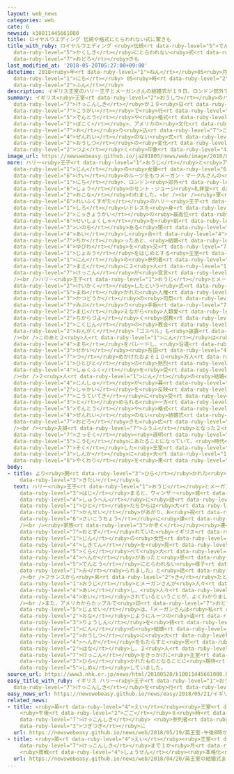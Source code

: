```yaml
---
layout: web_news
categories: web
cate: 6
newsid: k10011445661000
title: ロイヤルウエディング 伝統や格式にとらわれない式に驚きも
title_with_ruby: ロイヤルウエディング <ruby>伝統<rt data-ruby-level="5">でんとう</rt></ruby>や<ruby>格式<rt
  data-ruby-level="5">かくしき</rt></ruby>にとらわれない<ruby>式<rt data-ruby-level="3">しき</rt></ruby>に<ruby>驚<rt
  data-ruby-level="7">おどろ</rt></ruby>きも
last_modified_at: '2018-05-20T05:27:00+09:00'
datetime: 2018<ruby>年<rt data-ruby-level="1">ねん</rt></ruby>05<ruby>月<rt data-ruby-level="1">がつ</rt></ruby>20<ruby>日<rt
  data-ruby-level="1">にち</rt></ruby> 05<ruby>時<rt data-ruby-level="2">じ</rt></ruby>27<ruby>分<rt
  data-ruby-level="2">ふん</rt></ruby>
description: イギリス王室のハリー王子とメーガンさんの結婚式が１９日、ロンドン郊外で行われました。イギリスの伝統や格式にとらわれず、メーガンさんの母国、アメリカの文化も織り込まれた前例のない式となり、王室の変化を強く印象づけるものとなりました。
summary: イギリス<ruby>王室<rt data-ruby-level="2">おうしつ</rt></ruby>のハリー<ruby>王子<rt data-ruby-level="1">おうじ</rt></ruby>とメーガンさんの<ruby>結婚式<rt
  data-ruby-level="7">けっこんしき</rt></ruby>が１９<ruby>日<rt data-ruby-level="1">にち</rt></ruby>、ロンドン<ruby>郊外<rt
  data-ruby-level="7">こうがい</rt></ruby>で<ruby>行<rt data-ruby-level="2">おこな</rt></ruby>われました。イギリスの<ruby>伝統<rt
  data-ruby-level="5">でんとう</rt></ruby>や<ruby>格式<rt data-ruby-level="5">かくしき</rt></ruby>にとらわれず、メーガンさんの<ruby>母国<rt
  data-ruby-level="2">ぼこく</rt></ruby>、アメリカの<ruby>文化<rt data-ruby-level="3">ぶんか</rt></ruby>も<ruby>織<rt
  data-ruby-level="7">お</rt></ruby>り<ruby>込<rt data-ruby-level="7">こ</rt></ruby>まれた<ruby>前例<rt
  data-ruby-level="4">ぜんれい</rt></ruby>のない<ruby>式<rt data-ruby-level="3">しき</rt></ruby>となり、<ruby>王室<rt
  data-ruby-level="2">おうしつ</rt></ruby>の<ruby>変化<rt data-ruby-level="4">へんか</rt></ruby>を<ruby>強<rt
  data-ruby-level="2">つよ</rt></ruby>く<ruby>印象<rt data-ruby-level="4">いんしょう</rt></ruby>づけるものとなりました。
image_url: https://newswebeasy.github.io/ja201805/news/web/image/2018/05/20/K10011445661_1805201002_1805201003_01_02.jpg
more: ハリー<ruby>王子<rt data-ruby-level="1">おうじ</rt></ruby>と<ruby>アメリカ<rt data-ruby-level="1">あめりか</rt></ruby><ruby>人<rt
  data-ruby-level="1">じん</rt></ruby>の<ruby>女優<rt data-ruby-level="6">じょゆう</rt></ruby>でアフリカ<ruby>系<rt
  data-ruby-level="6">けい</rt></ruby>のルーツをもつメーガン・マークルさんの<ruby>結婚式<rt data-ruby-level="7">けっこんしき</rt></ruby>は、１９<ruby>日<rt
  data-ruby-level="1">にち</rt></ruby>、ロンドン<ruby>郊外<rt data-ruby-level="7">こうがい</rt></ruby>にあるウィンザー<ruby>城<rt
  data-ruby-level="6">じょう</rt></ruby>のセント・ジョージ<ruby>礼拝堂<rt data-ruby-level="6">れいはいどう</rt></ruby>で<ruby>行<rt
  data-ruby-level="2">おこな</rt></ruby>われました。<br /><br /><ruby>軍<rt data-ruby-level="4">ぐん</rt></ruby>の<ruby>礼服姿<rt
  data-ruby-level="6">れいふくすがた</rt></ruby>のハリー<ruby>王子<rt data-ruby-level="1">おうじ</rt></ruby>と<ruby>白<rt
  data-ruby-level="1">しろ</rt></ruby>いドレスを<ruby>身<rt data-ruby-level="3">み</rt></ruby>にまとったメーガンさんは、イギリス<ruby>国教会<rt
  data-ruby-level="2">こっきょうかい</rt></ruby>の<ruby>最高位<rt data-ruby-level="4">さいこうい</rt></ruby>の<ruby>聖職者<rt
  data-ruby-level="6">せいしょくしゃ</rt></ruby>を<ruby>前<rt data-ruby-level="2">まえ</rt></ruby>に<ruby>命<rt
  data-ruby-level="3">いのち</rt></ruby>ある<ruby>限<rt data-ruby-level="5">かぎ</rt></ruby>り<ruby>愛<rt
  data-ruby-level="4">あい</rt></ruby>し<ruby>合<rt data-ruby-level="4">あ</rt></ruby>うことを<ruby>誓<rt
  data-ruby-level="7">ちか</rt></ruby>ったあと、<ruby>結婚<rt data-ruby-level="7">けっこん</rt></ruby><ruby>指輪<rt
  data-ruby-level="4">ゆびわ</rt></ruby>を<ruby>交<rt data-ruby-level="7">か</rt></ruby>わしました。そしてエリザベス<ruby>女王<rt
  data-ruby-level="1">じょおう</rt></ruby>をはじめとする<ruby>王室<rt data-ruby-level="2">おうしつ</rt></ruby>のメンバーなど、６００<ruby>人<rt
  data-ruby-level="1">にん</rt></ruby>の<ruby>参列者<rt data-ruby-level="4">さんれつしゃ</rt></ruby>を<ruby>前<rt
  data-ruby-level="2">まえ</rt></ruby>に２<ruby>人<rt data-ruby-level="1">にん</rt></ruby>の<ruby>結婚<rt
  data-ruby-level="7">けっこん</rt></ruby>が<ruby>宣言<rt data-ruby-level="6">せんげん</rt></ruby>されました。<br
  /><br />ハリー<ruby>王子<rt data-ruby-level="1">おうじ</rt></ruby>とメーガンさんがみずから<ruby>計画<rt
  data-ruby-level="2">けいかく</rt></ruby>したという<ruby>式<rt data-ruby-level="3">しき</rt></ruby>では、アメリカから<ruby>招<rt
  data-ruby-level="5">まね</rt></ruby>かれた<ruby>人権<rt data-ruby-level="6">じんけん</rt></ruby><ruby>活動家<rt
  data-ruby-level="3">かつどうか</rt></ruby>の<ruby>司祭<rt data-ruby-level="4">しさい</rt></ruby>が<ruby>身振<rt
  data-ruby-level="7">みぶ</rt></ruby>り<ruby>手振<rt data-ruby-level="7">てぶ</rt></ruby>りを<ruby>交<rt
  data-ruby-level="2">まじ</rt></ruby>えながら<ruby>人類愛<rt data-ruby-level="4">じんるいあい</rt></ruby>について<ruby>力強<rt
  data-ruby-level="2">ちからづよ</rt></ruby>く<ruby>説教<rt data-ruby-level="4">せっきょう</rt></ruby>したほか、<ruby>黒人<rt
  data-ruby-level="2">こくじん</rt></ruby>の<ruby>教会<rt data-ruby-level="2">きょうかい</rt></ruby><ruby>音楽<rt
  data-ruby-level="2">おんがく</rt></ruby>「ゴスペル」も<ruby>披露<rt data-ruby-level="7">ひろう</rt></ruby>されました。<br
  /><br />このあと２<ruby>人<rt data-ruby-level="1">にん</rt></ruby>は<ruby>馬車<rt data-ruby-level="2">ばしゃ</rt></ruby>でウィンザーの<ruby>街<rt
  data-ruby-level="4">まち</rt></ruby>をパレードし、<ruby>沿道<rt data-ruby-level="6">えんどう</rt></ruby>ではイギリスだけでなく<ruby>世界<rt
  data-ruby-level="3">せかい</rt></ruby><ruby>各国<rt data-ruby-level="4">かっこく</rt></ruby>から<ruby>詰<rt
  data-ruby-level="7">つ</rt></ruby>めかけたおよそ１０<ruby>万人<rt data-ruby-level="2">まんにん</rt></ruby>の<ruby>人々<rt
  data-ruby-level="1">ひとびと</rt></ruby>の<ruby>熱烈<rt data-ruby-level="7">ねつれつ</rt></ruby>な<ruby>祝福<rt
  data-ruby-level="4">しゅくふく</rt></ruby>を<ruby>受<rt data-ruby-level="3">う</rt></ruby>けました。<br
  /><br />２<ruby>人<rt data-ruby-level="1">にん</rt></ruby>の<ruby>結婚<rt data-ruby-level="7">けっこん</rt></ruby>は、さまざまな<ruby>人種<rt
  data-ruby-level="4">じんしゅ</rt></ruby>が<ruby>暮<rt data-ruby-level="6">く</rt></ruby>らすイギリス<ruby>社会<rt
  data-ruby-level="2">しゃかい</rt></ruby>を<ruby>反映<rt data-ruby-level="6">はんえい</rt></ruby>するものと<ruby>肯定的<rt
  data-ruby-level="7">こうていてき</rt></ruby>に<ruby>受<rt data-ruby-level="3">う</rt></ruby>け<ruby>止<rt
  data-ruby-level="3">と</rt></ruby>められる<ruby>一方<rt data-ruby-level="2">いっぽう</rt></ruby>で、<ruby>伝統<rt
  data-ruby-level="5">でんとう</rt></ruby>や<ruby>格式<rt data-ruby-level="5">かくしき</rt></ruby>にとらわれない<ruby>前例<rt
  data-ruby-level="4">ぜんれい</rt></ruby>のない<ruby>結婚式<rt data-ruby-level="7">けっこんしき</rt></ruby>には<ruby>驚<rt
  data-ruby-level="7">おどろ</rt></ruby>きも<ruby>広<rt data-ruby-level="2">ひろ</rt></ruby>がっています。<br
  /><br /><ruby>夫婦<rt data-ruby-level="7">ふうふ</rt></ruby>となった２<ruby>人<rt data-ruby-level="1">にん</rt></ruby>は、<ruby>早速<rt
  data-ruby-level="7">さっそく</rt></ruby><ruby>週明<rt data-ruby-level="2">しゅうあ</rt></ruby>けから<ruby>公務<rt
  data-ruby-level="5">こうむ</rt></ruby>にあたることになっていて、<ruby>時代<rt data-ruby-level="3">じだい</rt></ruby>に<ruby>即<rt
  data-ruby-level="7">そく</rt></ruby>した<ruby>王室<rt data-ruby-level="2">おうしつ</rt></ruby>の<ruby>進化<rt
  data-ruby-level="3">しんか</rt></ruby>に<ruby>大<rt data-ruby-level="1">おお</rt></ruby>きな<ruby>役割<rt
  data-ruby-level="6">やくわり</rt></ruby>を<ruby>果<rt data-ruby-level="4">は</rt></ruby>たしていくことになりそうです。
body:
- title: より<ruby>開<rt data-ruby-level="3">ひら</rt></ruby>かれた<ruby>王室<rt data-ruby-level="2">おうしつ</rt></ruby>への<ruby>期待<rt
    data-ruby-level="3">きたい</rt></ruby>も
  text: ハリー<ruby>王子<rt data-ruby-level="1">おうじ</rt></ruby>とメーガンさんのパレードが<ruby>始<rt
    data-ruby-level="3">はじ</rt></ruby>まると、ウィンザー<ruby>城<rt data-ruby-level="6">じょう</rt></ruby><ruby>周辺<rt
    data-ruby-level="4">しゅうへん</rt></ruby>に<ruby>詰<rt data-ruby-level="7">つ</rt></ruby>めかけた<ruby>人<rt
    data-ruby-level="1">ひと</rt></ruby>たちからは<ruby>大<rt data-ruby-level="1">おお</rt></ruby>きな<ruby>歓声<rt
    data-ruby-level="7">かんせい</rt></ruby>があがり、お<ruby>祝<rt data-ruby-level="4">いわ</rt></ruby>いムードは<ruby>最高潮<rt
    data-ruby-level="6">さいこうちょう</rt></ruby>に<ruby>達<rt data-ruby-level="4">たっ</rt></ruby>しました。<br
    /><br /><ruby>家族<rt data-ruby-level="3">かぞく</rt></ruby><ruby>連<rt data-ruby-level="4">づ</rt></ruby>れで<ruby>訪<rt
    data-ruby-level="7">おとず</rt></ruby>れていた<ruby>イギリス<rt data-ruby-level="1">いぎりす</rt></ruby><ruby>人<rt
    data-ruby-level="1">じん</rt></ruby>の<ruby>女性<rt data-ruby-level="5">じょせい</rt></ruby>は、「<ruby>式典<rt
    data-ruby-level="4">しきてん</rt></ruby>を<ruby>見<rt data-ruby-level="1">み</rt></ruby>ただけでもこれまでと<ruby>比<rt
    data-ruby-level="5">くら</rt></ruby>べて<ruby>大<rt data-ruby-level="1">おお</rt></ruby>きな<ruby>変化<rt
    data-ruby-level="4">へんか</rt></ruby>があったと<ruby>思<rt data-ruby-level="2">おも</rt></ruby>う。<ruby>伝統<rt
    data-ruby-level="5">でんとう</rt></ruby>にとらわれない<ruby>様子<rt data-ruby-level="3">ようす</rt></ruby>が<ruby>見<rt
    data-ruby-level="1">み</rt></ruby>られました」と<ruby>話<rt data-ruby-level="2">はな</rt></ruby>していました。<br
    /><br />フランスから<ruby>来<rt data-ruby-level="2">き</rt></ruby>たという<ruby>女性<rt data-ruby-level="5">じょせい</rt></ruby>は、「ハリー<ruby>王子<rt
    data-ruby-level="1">おうじ</rt></ruby>とメーガンさんが<ruby>人々<rt data-ruby-level="1">ひとびと</rt></ruby>を<ruby>愛<rt
    data-ruby-level="4">あい</rt></ruby>し、<ruby>人々<rt data-ruby-level="1">ひとびと</rt></ruby>からも<ruby>愛<rt
    data-ruby-level="4">あい</rt></ruby>されているということが、よくわかりました」と<ruby>話<rt data-ruby-level="2">はな</rt></ruby>していました。<br
    /><br />また、アメリカからカップルで<ruby>訪<rt data-ruby-level="7">おとず</rt></ruby>れていた<ruby>女性<rt
    data-ruby-level="5">じょせい</rt></ruby>は、「メーガンさんは<ruby>私<rt data-ruby-level="8">わたし</rt></ruby>と<ruby>同<rt
    data-ruby-level="2">おな</rt></ruby>じようにルーツの<ruby>違<rt data-ruby-level="7">ちが</rt></ruby>う<ruby>両親<rt
    data-ruby-level="3">りょうしん</rt></ruby>を<ruby>持<rt data-ruby-level="3">も</rt></ruby>っています。２<ruby>人<rt
    data-ruby-level="1">にん</rt></ruby>の<ruby>結婚<rt data-ruby-level="7">けっこん</rt></ruby>は<ruby>王室<rt
    data-ruby-level="2">おうしつ</rt></ruby>に<ruby>大<rt data-ruby-level="1">おお</rt></ruby>きな<ruby>変化<rt
    data-ruby-level="4">へんか</rt></ruby>をもたらすと<ruby>思<rt data-ruby-level="2">おも</rt></ruby>います」と<ruby>話<rt
    data-ruby-level="2">はな</rt></ruby>し、２<ruby>人<rt data-ruby-level="1">にん</rt></ruby>の<ruby>結婚<rt
    data-ruby-level="7">けっこん</rt></ruby>をきっかけに<ruby>王室<rt data-ruby-level="2">おうしつ</rt></ruby>がより<ruby>開<rt
    data-ruby-level="3">ひら</rt></ruby>かれたものとなることに<ruby>期待<rt data-ruby-level="3">きたい</rt></ruby>を<ruby>示<rt
    data-ruby-level="5">しめ</rt></ruby>していました。
source_url: https://www3.nhk.or.jp/news/html/20180520/k10011445661000.html
easy_title_with_ruby: イギリス ハリー<ruby>王子<rt data-ruby-level="1">おうじ</rt></ruby>とメーガンさんが<ruby>結婚式<rt
  data-ruby-level="7">けっこんしき</rt></ruby>を<ruby>行<rt data-ruby-level="2">おこな</rt></ruby>う
easy_news_url: https://newswebeasy.github.io/news/easy/2018/05/21/イギリス-ハリー王子とメーガンさんが結婚式を行う
related_news:
- title: <ruby>英<rt data-ruby-level="4">えい</rt></ruby><ruby>王室<rt data-ruby-level="2">おうしつ</rt></ruby>
    <ruby>午後<rt data-ruby-level="2">ごご</rt></ruby>８<ruby>時<rt data-ruby-level="2">じ</rt></ruby>から<ruby>結婚式<rt
    data-ruby-level="7">けっこんしき</rt></ruby> <ruby>参列者<rt data-ruby-level="4">さんれつしゃ</rt></ruby>が<ruby>次々<rt
    data-ruby-level="3">つぎつぎ</rt></ruby>に
  url: https://newswebeasy.github.io/news/web/2018/05/19/英王室-午後8時から結婚式-参列者が次々に
- title: <ruby>英<rt data-ruby-level="4">えい</rt></ruby><ruby>王室<rt data-ruby-level="2">おうしつ</rt></ruby>の<ruby>結婚式<rt
    data-ruby-level="7">けっこんしき</rt></ruby>まで１か<ruby>月<rt data-ruby-level="1">げつ</rt></ruby>
    <ruby>商戦<rt data-ruby-level="4">しょうせん</rt></ruby><ruby>本格化<rt data-ruby-level="5">ほんかくか</rt></ruby>
  url: https://newswebeasy.github.io/news/web/2018/04/20/英王室の結婚式まで1か月-商戦本格化
...
```

